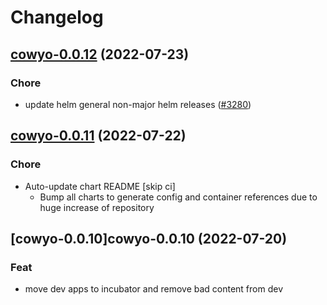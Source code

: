 # Changelog



## [cowyo-0.0.12](https://github.com/truecharts/apps/compare/cowyo-0.0.11...cowyo-0.0.12) (2022-07-23)

### Chore

- update helm general non-major helm releases ([#3280](https://github.com/truecharts/apps/issues/3280))




## [cowyo-0.0.11](https://github.com/truecharts/apps/compare/cowyo-0.0.10...cowyo-0.0.11) (2022-07-22)

### Chore

- Auto-update chart README [skip ci]
  - Bump all charts to generate config and container references due to huge increase of repository



## [cowyo-0.0.10]cowyo-0.0.10 (2022-07-20)

### Feat

- move dev apps to incubator and remove bad content from dev
